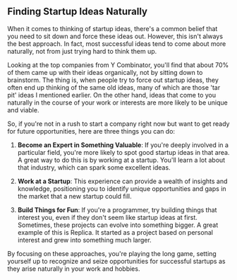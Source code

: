 ## Finding Startup Ideas Naturally

When it comes to thinking of startup ideas, there's a common belief that you need to sit down and force these ideas out. However, this isn't always the best approach. In fact, most successful ideas tend to come about more naturally, not from just trying hard to think them up.

Looking at the top companies from Y Combinator, you'll find that about 70% of them came up with their ideas organically, not by sitting down to brainstorm. The thing is, when people try to force out startup ideas, they often end up thinking of the same old ideas, many of which are those 'tar pit' ideas I mentioned earlier. On the other hand, ideas that come to you naturally in the course of your work or interests are more likely to be unique and viable.

So, if you're not in a rush to start a company right now but want to get ready for future opportunities, here are three things you can do:

1. **Become an Expert in Something Valuable**: If you're deeply involved in a particular field, you're more likely to spot good startup ideas in that area. A great way to do this is by working at a startup. You'll learn a lot about that industry, which can spark some excellent ideas.

2. **Work at a Startup**: This experience can provide a wealth of insights and knowledge, positioning you to identify unique opportunities and gaps in the market that a new startup could fill.

3. **Build Things for Fun**: If you're a programmer, try building things that interest you, even if they don't seem like startup ideas at first. Sometimes, these projects can evolve into something bigger. A great example of this is Replica. It started as a project based on personal interest and grew into something much larger.


By focusing on these approaches, you're playing the long game, setting yourself up to recognize and seize opportunities for successful startups as they arise naturally in your work and hobbies.